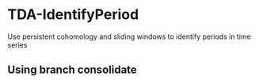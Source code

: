 # TDA-IdentifyPeriod
Use persistent cohomology and sliding windows to identify periods in time series

## Using branch consolidate
